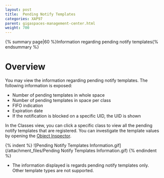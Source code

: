 ```yaml
---
layout: post
title:  Pending Notify Templates
categories: XAP97
parent: gigaspaces-management-center.html
weight: 700
---
```


{% summary page|60 %}Information regarding pending notify templates{% endsummary %}

# Overview

You may view the information regarding pending notify templates. The following information is exposed:

- Number of pending templates in whole space
- Number of pending templates in space per class
- FIFO indication
- Expiration date
- If the notification is blocked on a specific UID, the UID is shown

In the Classes view, you can click a specific class to view all the pending notify templates that are registered. You can investigate the template values by opening the [Object Inspector](./object-inspector.html).

{% indent %}
![Pending Notify Templates Information.gif](/attachment_files/Pending Notify Templates Information.gif)
{% endindent %}

- The information displayed is regards pending notify templates only. Other template types are not supported.
